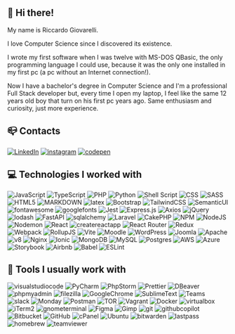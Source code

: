 

## :wave: Hi there!

My name is Riccardo Giovarelli.

I love Computer Science since I discovered its existence.

I wrote my first software when I was twelve with MS-DOS QBasic, the only programming language I could use, because it was the only one installed in my first pc (a pc without an Internet connection!).

Now I have a bachelor's degree in Computer Science and I'm a professional Full Stack developer but, every time I open my laptop, I feel like the same 12 years old boy that turn on his first pc years ago. Same enthusiasm and curiosity, just more experience.

## :mailbox_closed: Contacts
[![LinkedIn](https://img.shields.io/badge/Linkedin-%230077B5.svg?logo=linkedin&logoColor=white)](https://linkedin.com/in/riccardo-giovarelli) [![instagram](https://img.shields.io/badge/Instagram-E4405F.svg?logo=instagram&logoColor=white)](https://www.instagram.com/ric_giovarelli/) [![codepen](https://img.shields.io/badge/codepen-000000.svg?logo=codepen&logoColor=white)](https://codepen.io/riccardo-giovarelli)



## :computer: Technologies I worked with
![JavaScript](https://img.shields.io/badge/javascript-%23323330.svg?style=for-the-badge&logo=javascript&logoColor=%23F7DF1E)  ![TypeScript](https://img.shields.io/badge/typescript-%23007ACC.svg?style=for-the-badge&logo=typescript&logoColor=white)  ![PHP](https://img.shields.io/badge/php-%23777BB4.svg?style=for-the-badge&logo=php&logoColor=white) ![Python](https://img.shields.io/badge/python-3670A0?style=for-the-badge&logo=python&logoColor=ffdd54) ![Shell Script](https://img.shields.io/badge/shell_script-%23121011.svg?style=for-the-badge&logo=gnu-bash&logoColor=white) ![CSS](https://img.shields.io/badge/css_3-204BE4.svg?style=for-the-badge&logo=css3&logoColor=white) ![SASS](https://img.shields.io/badge/SASS-hotpink.svg?style=for-the-badge&logo=SASS&logoColor=white) ![HTML5](https://img.shields.io/badge/html5-%23E34F26.svg?style=for-the-badge&logo=html5&logoColor=white) ![MARKDOWN](https://img.shields.io/badge/Markdown-000000?style=for-the-badge&logo=markdown&logoColor=white) ![latex](https://img.shields.io/badge/latex-008080?style=for-the-badge&logo=latex&logoColor=white) ![Bootstrap](https://img.shields.io/badge/bootstrap-%238511FA.svg?style=for-the-badge&logo=bootstrap&logoColor=white) ![TailwindCSS](https://img.shields.io/badge/tailwindcss-38BDF8.svg?style=for-the-badge&logo=tailwind-css&logoColor=white) ![SemanticUI](https://img.shields.io/badge/semantic_ui-35BDB2.svg?style=for-the-badge&logo=semanticui&logoColor=white) ![fontawesome](https://img.shields.io/badge/fontawesome-528DD7.svg?style=for-the-badge&logo=fontawesome&logoColor=white) ![googlefonts](https://img.shields.io/badge/google_fonts-4285F4.svg?style=for-the-badge&logo=googlefonts&logoColor=white) ![Jest](https://img.shields.io/badge/jest-C21325.svg?style=for-the-badge&logo=jest&logoColor=white) ![Express.js](https://img.shields.io/badge/express.js-%23404d59.svg?style=for-the-badge&logo=express&logoColor=%2361DAFB) ![Axios](https://img.shields.io/badge/axios-5A29E4?style=for-the-badge&logo=axios) ![jQuery](https://img.shields.io/badge/jquery-%230769AD.svg?style=for-the-badge&logo=jquery&logoColor=white) ![lodash](https://img.shields.io/badge/lodash-3492FF.svg?style=for-the-badge&logo=lodash&logoColor=white) ![FastAPI](https://img.shields.io/badge/FastAPI-005571?style=for-the-badge&logo=fastapi) ![sqlalchemy](https://img.shields.io/badge/sqlalchemy-D71F00?style=for-the-badge&logo=sqlalchemy) ![Laravel](https://img.shields.io/badge/laravel-FF2D20.svg?style=for-the-badge&logo=laravel&logoColor=white) ![CakePHP](https://img.shields.io/badge/cakephp-D33B44.svg?style=for-the-badge&logo=cakephp&logoColor=white) ![NPM](https://img.shields.io/badge/NPM-%23CB3837.svg?style=for-the-badge&logo=npm&logoColor=white) ![NodeJS](https://img.shields.io/badge/node.js-6DA55F?style=for-the-badge&logo=node.js&logoColor=white) ![Nodemon](https://img.shields.io/badge/NODEMON-%23323330.svg?style=for-the-badge&logo=nodemon&logoColor=%BBDEAD) ![React](https://img.shields.io/badge/react-%2320232a.svg?style=for-the-badge&logo=react&logoColor=%2361DAFB) ![createreactapp](https://img.shields.io/badge/create_reac_tapp-09D3ACa.svg?style=for-the-badge&logo=createreactapp&logoColor=white) ![React Router](https://img.shields.io/badge/React_Router-CA4245?style=for-the-badge&logo=react-router&logoColor=white) ![Redux](https://img.shields.io/badge/redux-%23593d88.svg?style=for-the-badge&logo=redux&logoColor=white) ![Webpack](https://img.shields.io/badge/webpack-%238DD6F9.svg?style=for-the-badge&logo=webpack&logoColor=black) ![RollupJS](https://img.shields.io/badge/RollupJS-ef3335?style=for-the-badge&logo=rollup.js&logoColor=white) ![Vite](https://img.shields.io/badge/vite-%23646CFF.svg?style=for-the-badge&logo=vite&logoColor=white) ![Moodle](https://img.shields.io/badge/moodle-white.svg?style=for-the-badge&logo=moodle&logoColor=F27F22) ![WordPress](https://img.shields.io/badge/WordPress-%23117AC9.svg?style=for-the-badge&logo=WordPress&logoColor=white) ![Joomla](https://img.shields.io/badge/joomla-%235091CD.svg?style=for-the-badge&logo=joomla&logoColor=white) ![Apache](https://img.shields.io/badge/apache-%23D42029.svg?style=for-the-badge&logo=apache&logoColor=white) ![v8](https://img.shields.io/badge/v8-4B8BF5.svg?style=for-the-badge&logo=v8&logoColor=white) ![Nginx](https://img.shields.io/badge/nginx-%23009639.svg?style=for-the-badge&logo=nginx&logoColor=white) ![Ionic](https://img.shields.io/badge/Ionic-%233880FF.svg?style=for-the-badge&logo=Ionic&logoColor=white) ![MongoDB](https://img.shields.io/badge/MongoDB-%234ea94b.svg?style=for-the-badge&logo=mongodb&logoColor=white) ![MySQL](https://img.shields.io/badge/mysql-%2300000f.svg?style=for-the-badge&logo=mysql&logoColor=white) ![Postgres](https://img.shields.io/badge/postgres-%23316192.svg?style=for-the-badge&logo=postgresql&logoColor=white) ![AWS](https://img.shields.io/badge/AWS-%23FF9900.svg?style=for-the-badge&logo=amazon-aws&logoColor=white) ![Azure](https://img.shields.io/badge/azure-%230072C6.svg?style=for-the-badge&logo=microsoftazure&logoColor=white) ![Storybook](https://img.shields.io/badge/-Storybook-FF4785?style=for-the-badge&logo=storybook&logoColor=white) ![Airbnb](https://img.shields.io/badge/Airbnb-%23ff5a5f.svg?style=for-the-badge&logo=Airbnb&logoColor=white) ![Babel](https://img.shields.io/badge/Babel-F9DC3e?style=for-the-badge&logo=babel&logoColor=black) ![ESLint](https://img.shields.io/badge/ESLint-4B3263?style=for-the-badge&logo=eslint&logoColor=white)

## :hammer: Tools I usually work with
![visualstudiocode](https://img.shields.io/badge/visual_studio_code-007ACC.svg?style=for-the-badge&logo=visualstudiocode&logoColor=white) ![PyCharm](https://img.shields.io/badge/PyCharm-000000.svg?style=for-the-badge&logo=PyCharm&logoColor=white) ![PhpStorm](https://img.shields.io/badge/PhpStorm-000000.svg?style=for-the-badge&logo=PhpStorm&logoColor=white)  ![Prettier](https://img.shields.io/badge/prettier-1A2C34?style=for-the-badge&logo=prettier&logoColor=F7BA3E) ![DBeaver](https://img.shields.io/badge/dbeaver-897263.svg?style=for-the-badge&logo=dbeaver&logoColor=white) ![phpmyadmin](https://img.shields.io/badge/phpmyadmin-6C78AF.svg?style=for-the-badge&logo=phpmyadmin&logoColor=white) ![filezilla](https://img.shields.io/badge/filezilla-BF0000.svg?style=for-the-badge&logo=filezilla&logoColor=white) ![GoogleChrome](https://img.shields.io/badge/Google_chrome-4285F4.svg?style=for-the-badge&logo=Google-chrome&logoColor=white) ![SublimeText](https://img.shields.io/badge/sublimetext-4B4B4B.svg?style=for-the-badge&logo=sublimetext&logoColor=DB880E) ![Teams](https://img.shields.io/badge/Microsoft_Teams-6264A7?style=for-the-badge&logo=microsoft-teams&logoColor=white) ![slack](https://img.shields.io/badge/slack-4A154B?style=for-the-badge&logo=slack&logoColor=white) ![Monday](https://img.shields.io/badge/authy-EC1C24?style=for-the-badge&logo=authy&logoColor=white) ![Postman](https://img.shields.io/badge/Postman-FF6C37?style=for-the-badge&logo=postman&logoColor=white) ![TOR](https://img.shields.io/badge/Tor_Browser-7D4698.svg?style=for-the-badge&logo=Tor-Browser&logoColor=white) ![Vagrant](https://img.shields.io/badge/vagrant-%231563FF.svg?style=for-the-badge&logo=vagrant&logoColor=white) ![Docker](https://img.shields.io/badge/docker-%230db7ed.svg?style=for-the-badge&logo=docker&logoColor=white) ![virtualbox](https://img.shields.io/badge/virtualbox-183A61.svg?style=for-the-badge&logo=virtualbox&logoColor=white) ![iTerm2](https://img.shields.io/badge/iterm2-000000.svg?style=for-the-badge&logo=iterm2&logoColor=white) ![gnometerminal](https://img.shields.io/badge/gnome_terminal-241F31.svg?style=for-the-badge&logo=gnometerminal&logoColor=white) ![Figma](https://img.shields.io/badge/figma-%23F24E1E.svg?style=for-the-badge&logo=figma&logoColor=white) ![Gimp](https://img.shields.io/badge/Gimp-657D8B?style=for-the-badge&logo=gimp&logoColor=FFFFFF) ![git](https://img.shields.io/badge/git-F05032.svg?style=for-the-badge&logo=git&logoColor=white) ![githubcopilot](https://img.shields.io/badge/github_copilot-000000.svg?style=for-the-badge&logo=githubcopilot&logoColor=white) ![Bitbucket](https://img.shields.io/badge/bitbucket-0065FF.svg?style=for-the-badge&logo=bitbucket&logoColor=white) ![GitHub](https://img.shields.io/badge/github-010409.svg?style=for-the-badge&logo=github&logoColor=white) ![cPanel](https://img.shields.io/badge/cPanel-FF6C2C.svg?style=for-the-badge&logo=cPanel&logoColor=white) ![Ubuntu](https://img.shields.io/badge/Ubuntu-E95420?style=for-the-badge&logo=ubuntu&logoColor=white) ![bitwarden](https://img.shields.io/badge/bitwarden-175DDC?style=for-the-badge&logo=bitwarden&logoColor=white) ![lastpass](https://img.shields.io/badge/lastpass-D32D27?style=for-the-badge&logo=lastpass&logoColor=white) ![homebrew](https://img.shields.io/badge/homebrew-FBB040?style=for-the-badge&logo=homebrew&logoColor=black) ![teamviewer](https://img.shields.io/badge/teamviewer-004680?style=for-the-badge&logo=teamviewer&logoColor=white)
